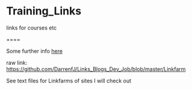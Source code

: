 # Training_Links
links for courses etc


====

Some further info [here](https://github.com/DarrenfJ/Links_Blogs_Dev_Job/blob/master/Linkfarm)

raw link: https://github.com/DarrenfJ/Links_Blogs_Dev_Job/blob/master/Linkfarm

See text files for Linkfarms of sites I will check out

